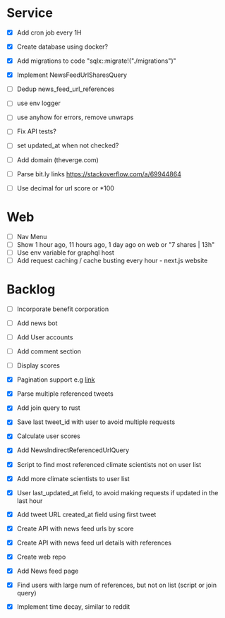 # Service
- [x] Add cron job every 1H
- [x] Create database using docker?
- [x] Add migrations to code "sqlx::migrate!("./migrations")"
- [x] Implement NewsFeedUrlSharesQuery
- [ ] Dedup news_feed_url_references
- [ ] use env logger
- [ ] use anyhow for errors, remove unwraps
- [ ] Fix API tests?
- [ ] set updated_at when not checked?
- [ ] Add domain (theverge.com)
- [ ] Parse bit.ly links https://stackoverflow.com/a/69944864
- [ ] Use decimal for url score or *100 



# Web

- [ ] Nav Menu
- [ ] Show 1 hour ago, 11 hours ago, 1 day ago on web or "7 shares | 13h"
- [ ] Use env variable for graphql host
- [ ] Add request caching / cache busting every hour - next.js website

# Backlog

- [ ] Incorporate benefit corporation
- [ ] Add news bot 
- [ ] Add User accounts
- [ ] Add comment section
- [ ] Display scores



- [x] Pagination support e.g [link](https://github.com/ekuinox/mikage/blob/7c96ae27021a6e9236a8408a05ea15efdf59f291/src/twitter.rs)
- [x] Parse multiple referenced tweets
- [x] Add join query to rust
- [x] Save last tweet_id with user to avoid multiple requests
- [x] Calculate user scores
- [x] Add NewsIndirectReferencedUrlQuery
- [x] Script to find most referenced climate scientists not on user list
- [x] Add more climate scientists to user list
- [x] User last_updated_at field, to avoid making requests if updated in the last hour
- [x] Add tweet URL created_at field using first tweet
- [x] Create API with news feed urls by score
- [x] Create API with news feed url details with references
- [x] Create web repo
- [x] Add News feed page
- [x] Find users with large num of references, but not on list (script or join query)
- [x] Implement time decay, similar to reddit
